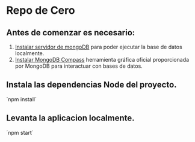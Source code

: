 # Repo de Cero

## Antes de comenzar es necesario:

1. [Instalar servidor de mongoDB](https://www.mongodb.com/try/download/community) para poder ejecutar la base de datos localmente.
2. [Instalar MongoDB Compass](https://www.mongodb.com/try/download/compass) herramienta gráfica oficial proporcionada por MongoDB para interactuar con bases de datos.

## Instala las dependencias Node del proyecto.
´npm install´

## Levanta la aplicacion localmente.
´npm start´

